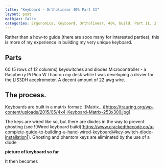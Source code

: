 ```yaml
---
title: "Keyboard - Ortholinear 40% Part II"
layout: post
mathjax: false
categories: Ergonomics, Keyboard, Ortholinear, 40%, build, Part II, 2
---
```

Rather than a how-to guide (there are sooo many for interested parties), this is more of my experience in building my very unique keyboard.

## Parts
60 (5 rows of 12 columns) keyswitches and diodes
Microcontroller -  a Raspberry Pi Pico W I had on my desk while I was developing a drivier for the LIS3DH accelrometer.
A decent amount of 22 awg wire.

## The process.
Keyboards are built in a matrix format:
!(Matrix...)[https://trauring.org/wp-content/uploads/2015/05/4x4-Keyboard-Matrix-253x300.jpg]

The keys are wired like so, but there are diodes in the way to prevent ghosting (see !(Wired keyboard build)[https://www.crackedthecode.co/a-complete-guide-to-building-a-hand-wired-keyboard/#key-switch-diode-installation]).
Ghosting and phantom keys are eliminated by the use of a diode

**picture of keyboard so far**

It then becomes 
